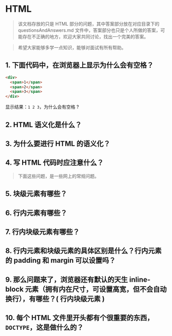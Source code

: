 # HTML

> 该文档存放的只是 HTML 部分的问题，其中答案部分放在对应目录下的
> questionsAndAnswers.md 文件中，答案部分也只是个人所做的答案，可能存在不正确的地方，欢迎大家共同讨论，找出一个完美的答案。

> 希望大家能够多学一点知识，能够对面试有所有帮助。

## 1. 下面代码中，在浏览器上显示为什么会有空格？

```html
<div>
  <span>1</span>
  <span>2</span>
  <span>3</span>
</div>
```

显示结果：`1 2 3`，为什么会有空格 ?

## 2. HTML 语义化是什么？

## 3. 为什么要进行 HTML 的语义化？

## 4. 写 HTML 代码时应注意什么？

> 下面这些问题，是一些网上的常规问题。

## 5. 块级元素有哪些？

## 6. 行内元素有哪些？

## 7. 行内块级元素有哪些？

## 8. 行内元素和块级元素的具体区别是什么？行内元素的 padding 和 margin 可以设置吗？

## 9. 那么问题来了，浏览器还有默认的天生 inline-block 元素（拥有内在尺寸，可设置高宽，但不会自动换行），有哪些？( 行内块级元素 )

## 10. 每个 HTML 文件里开头都有个很重要的东西，`DOCTYPE`，这是做什么的？
